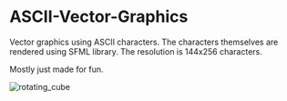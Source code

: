 # ASCII-Vector-Graphics
Vector graphics using ASCII characters. The characters themselves are rendered using SFML library. The resolution is 144x256 characters.

Mostly just made for fun.

![rotating_cube](https://user-images.githubusercontent.com/31830553/69919519-de398300-147d-11ea-8cd9-8a9745642fc6.gif)
